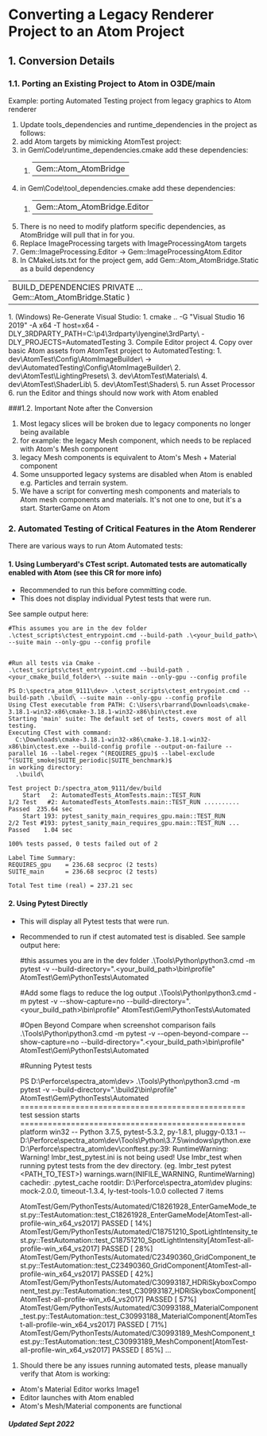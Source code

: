 # Converting a Legacy Renderer Project to an Atom Project

## 1. Conversion Details
### 1.1. Porting an Existing Project to Atom in O3DE/main

Example: porting Automated Testing project from legacy graphics to Atom renderer

1. Update tools_dependencies and runtime_dependencies in the project as follows: 
 1. add Atom targets by mimicking AtomTest project: 
 1. in Gem\Code\runtime_dependencies.cmake add these dependencies: 
	1. <table><tr><td>Gem::Atom_AtomBridge</td></tr></table>
 2. in Gem\Code\tool_dependencies.cmake add these dependencies: 
	1. <table><tr><td>Gem::Atom_AtomBridge.Editor</td></tr></table>
 3. There is no need to modify platform specific dependencies, as AtomBridge will pull that in for you.
 2. Replace ImageProcessing targets with ImageProcessingAtom targets 
 1. Gem::ImageProcessing.Editor →  Gem::ImageProcessingAtom.Editor
 3. In CMakeLists.txt for the project gem, add  Gem::Atom_AtomBridge.Static as a build dependency
<table><tr><td>
    BUILD_DEPENDENCIES
           PRIVATE
                ...
    Gem::Atom_AtomBridge.Static 
	)</td></tr></table>
1. (Windows) Re-Generate Visual Studio: 
 1. cmake .. -G "Visual Studio 16 2019" -A x64 -T host=x64 -DLY_3RDPARTY_PATH=C:\p4\3rdparty\lyengine\3rdParty\ -DLY_PROJECTS=AutomatedTesting
3. Compile Editor project
4. Copy over basic Atom assets from AtomTest project to AutomatedTesting: 
   1. dev\AtomTest\Config\AtomImageBuilder\  → dev\AutomatedTesting\Config\AtomImageBuilder\
 2. dev\AtomTest\LightingPresets\
 3. dev\AtomTest\Materials\
 4. dev\AtomTest\ShaderLib\
 5. dev\AtomTest\Shaders\
5. run Asset Processor
6. run the Editor and things should now work with Atom enabled

###1.2. Important Note after the Conversion

1. Most legacy slices will be broken due to legacy components no longer being available
 1. for example: the legacy Mesh component, which needs to be replaced with Atom's Mesh component
 2. legacy Mesh components is equivalent to Atom's Mesh + Material component
2. Some unsupported legacy systems are disabled when Atom is enabled e.g. Particles and terrain system.
3. We have a script for converting mesh components and materials to Atom mesh components and materials. It's not one to one, but it's a start. StarterGame on Atom

### 2. Automated Testing of Critical Features in the Atom Renderer

There are various ways to run Atom Automated tests:

#### 1. Using Lumberyard's CTest script. Automated tests are automatically enabled with Atom (see this CR for more info)
- Recommended to run this before committing code.
- This does not display individual Pytest tests that were run.

See sample output here: 

    #This assumes you are in the dev folder
    .\ctest_scripts\ctest_entrypoint.cmd --build-path .\<your_build_path>\ --suite main --only-gpu --config profile


    #Run all tests via Cmake -
	.\ctest_scripts\ctest_entrypoint.cmd --build-path .<your_cmake_build_folder>\ --suite main --only-gpu --config profile 
    
    PS D:\spectra_atom_9111\dev> .\ctest_scripts\ctest_entrypoint.cmd --build-path .\build\ --suite main --only-gpu --config profile                                                                               Using CTest executable from PATH: C:\Users\rbarrand\Downloads\cmake-3.18.1-win32-x86\cmake-3.18.1-win32-x86\bin\ctest.exe
    Starting 'main' suite: The default set of tests, covers most of all testing.
    Executing CTest with command:
      C:\Downloads\cmake-3.18.1-win32-x86\cmake-3.18.1-win32-x86\bin\ctest.exe --build-config profile --output-on-failure --parallel 16 --label-regex ^(REQUIRES_gpu)$ --label-exclude ^(SUITE_smoke|SUITE_periodic|SUITE_benchmark)$
    in working directory:
      .\build\
    
    Test project D:/spectra_atom_9111/dev/build
        Start   2: AutomatedTests_AtomTests.main::TEST_RUN
    1/2 Test   #2: AutomatedTests_AtomTests.main::TEST_RUN ..........   Passed  235.64 sec
        Start 193: pytest_sanity_main_requires_gpu.main::TEST_RUN
    2/2 Test #193: pytest_sanity_main_requires_gpu.main::TEST_RUN ...   Passed    1.04 sec
    
    100% tests passed, 0 tests failed out of 2
    
    Label Time Summary:
    REQUIRES_gpu    = 236.68 secproc (2 tests)
    SUITE_main      = 236.68 secproc (2 tests)
    
    Total Test time (real) = 237.21 sec


#### 2. Using Pytest Directly
- This will display all Pytest tests that were run. 
- Recommended to run if ctest automated test is disabled. 
See sample output here:


    #this assumes you are in the dev folder
    .\Tools\Python\python3.cmd -m pytest -v --build-directory=".\<your_build_path>\bin\profile" AtomTest\Gem\PythonTests\Automated

    #Add some flags to reduce the log output
    .\Tools\Python\python3.cmd -m pytest -v --show-capture=no --build-directory=".\<your_build_path>\bin\profile" AtomTest\Gem\PythonTests\Automated

    #Open Beyond Compare when screenshot comparison fails
    .\Tools\Python\python3.cmd -m pytest -v --open-beyond-compare --show-capture=no --build-directory=".\<your_build_path>\bin\profile" AtomTest\Gem\PythonTests\Automated


    #Running Pytest tests
    
    PS D:\Perforce\spectra_atom\dev> .\Tools\Python\python3.cmd -m pytest -v --build-directory=".\build2\bin\profile" AtomTest\Gem\PythonTests\Automated
    ================================================= test session starts =================================================
    platform win32 -- Python 3.7.5, pytest-5.3.2, py-1.8.1, pluggy-0.13.1 -- D:\Perforce\spectra_atom\dev\Tools\Python\3.7.5\windows\python.exe
    D:\Perforce\spectra_atom\dev\conftest.py:39: RuntimeWarning: Warning! lmbr_test_pytest.ini is not being used! Use lmbr_test when running pytest tests from the dev directory. (eg. lmbr_test pytest <PATH_TO_TEST>)
      warnings.warn(INIFILE_WARNING, RuntimeWarning)
    cachedir: .pytest_cache
    rootdir: D:\Perforce\spectra_atom\dev
    plugins: mock-2.0.0, timeout-1.3.4, ly-test-tools-1.0.0
    collected 7 items
    
    AtomTest/Gem/PythonTests/Automated/C18261928_EnterGameMode_test.py::TestAutomation::test_C18261928_EnterGameMode[AtomTest-all-profile-win_x64_vs2017] PASSED [ 14%]
    AtomTest/Gem/PythonTests/Automated/C18751210_SpotLightIntensity_test.py::TestAutomation::test_C18751210_SpotLightIntensity[AtomTest-all-profile-win_x64_vs2017] PASSED [ 28%]
    AtomTest/Gem/PythonTests/Automated/C23490360_GridComponent_test.py::TestAutomation::test_C23490360_GridComponent[AtomTest-all-profile-win_x64_vs2017] PASSED [ 42%]
    AtomTest/Gem/PythonTests/Automated/C30993187_HDRiSkyboxComponent_test.py::TestAutomation::test_C30993187_HDRiSkyboxComponent[AtomTest-all-profile-win_x64_vs2017] PASSED [ 57%]
    AtomTest/Gem/PythonTests/Automated/C30993188_MaterialComponent_test.py::TestAutomation::test_C30993188_MaterialComponent[AtomTest-all-profile-win_x64_vs2017] PASSED [ 71%]
    AtomTest/Gem/PythonTests/Automated/C30993189_MeshComponent_test.py::TestAutomation::test_C30993189_MeshComponent[AtomTest-all-profile-win_x64_vs2017] PASSED [ 85%]
    ...

1. Should there be any issues running automated tests, please manually verify that Atom is working:
- Atom's Material Editor works
Image1
- Editor launches with Atom enabled
- Atom's Mesh/Material components are functional

##### Updated Sept 2022